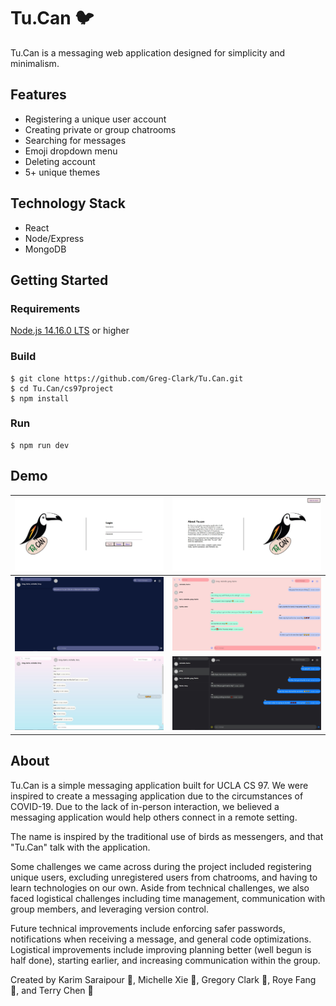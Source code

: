 # Tu.Can 🐦
Tu.Can is a messaging web application designed for simplicity and minimalism.

## Features
* Registering a unique user account
* Creating private or group chatrooms
* Searching for messages
* Emoji dropdown menu
* Deleting account 
* 5+ unique themes</br>

## Technology Stack
* React 
* Node/Express
* MongoDB

## Getting Started

### Requirements

[Node.js 14.16.0 LTS](https://nodejs.org/en/) or higher

### Build
```
$ git clone https://github.com/Greg-Clark/Tu.Can.git
$ cd Tu.Can/cs97project
$ npm install
```

### Run
```
$ npm run dev
```

## Demo
![demopic1](./cs97project/src/images/demo/pic1.jpg) | ![demopic2](./cs97project/src/images/demo/pic2.jpg)
|:---:|:---:|
![demopic3](./cs97project/src/images/demo/pic3.jpg) | ![demopic4](./cs97project/src/images/demo/pic4.jpg)
![demopic5](./cs97project/src/images/demo/pic5.jpg) | ![demopic6](./cs97project/src/images/demo/pic6.jpg)

## About
Tu.Can is a simple messaging application built for UCLA CS 97. We were inspired to create a 
messaging application due to the circumstances of COVID-19. Due to the lack of in-person 
interaction, we believed a messaging application would help others connect in a remote setting.<br/>

The name is inspired by the traditional use of birds as messengers, and that "Tu.Can" talk with the application.<br/>

Some challenges we came across during the project included registering unique users, excluding 
unregistered users from chatrooms, and having to learn technologies on our own. Aside from technical 
challenges, we also faced logistical challenges including time management, communication with 
group members, and leveraging version control.</br>

Future technical improvements include enforcing safer passwords, notifications when receiving a 
message, and general code optimizations. Logistical improvements include improving planning 
better (well begun is half done), starting earlier, and increasing communication within the group. <br/>

Created by Karim Saraipour 🌯, Michelle Xie 🐐, Gregory Clark 🍎, Roye Fang 🥛, and Terry Chen 🍳